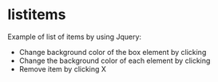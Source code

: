 # listitems
Example of list of items by using Jquery:
- Change background color of the box element by clicking
- Change the background color of each element by clicking
- Remove item by clicking X
